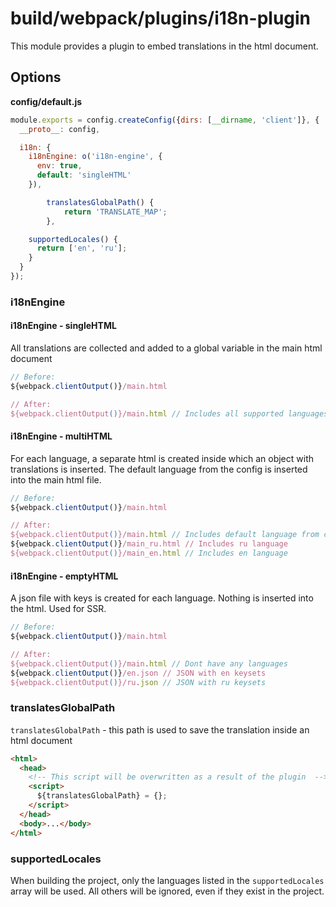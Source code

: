 # build/webpack/plugins/i18n-plugin

This module provides a plugin to embed translations in the html document.

## Options

__config/default.js__

```js
module.exports = config.createConfig({dirs: [__dirname, 'client']}, {
  __proto__: config,

  i18n: {
    i18nEngine: o('i18n-engine', {
      env: true,
      default: 'singleHTML'
    }),

		translatesGlobalPath() {
			return 'TRANSLATE_MAP';
		},

    supportedLocales() {
      return ['en', 'ru'];
    }
  }
});
```

### i18nEngine

#### i18nEngine - singleHTML

All translations are collected and added to a global variable in the main html document

```js
// Before:
${webpack.clientOutput()}/main.html

// After:
${webpack.clientOutput()}/main.html // Includes all supported languages
```

#### i18nEngine - multiHTML

For each language, a separate html is created inside which an object with translations is inserted.
The default language from the config is inserted into the main html file.

```js
// Before:
${webpack.clientOutput()}/main.html

// After:
${webpack.clientOutput()}/main.html // Includes default language from config
${webpack.clientOutput()}/main_ru.html // Includes ru language
${webpack.clientOutput()}/main_en.html // Includes en language
```

#### i18nEngine - emptyHTML

A json file with keys is created for each language. Nothing is inserted into the html. Used for SSR.

```js
// Before:
${webpack.clientOutput()}/main.html

// After:
${webpack.clientOutput()}/main.html // Dont have any languages
${webpack.clientOutput()}/en.json // JSON with en keysets
${webpack.clientOutput()}/ru.json // JSON with ru keysets
```

### translatesGlobalPath

`translatesGlobalPath` - this path is used to save the translation inside an html document

```html
<html>
  <head>
    <!-- This script will be overwritten as a result of the plugin  -->
    <script>
      ${translatesGlobalPath} = {};
    </script>
  </head>
  <body>...</body>
</html>
```

### supportedLocales

When building the project, only the languages listed in the `supportedLocales` array will be used. All others will be ignored, even if they exist in the project.
